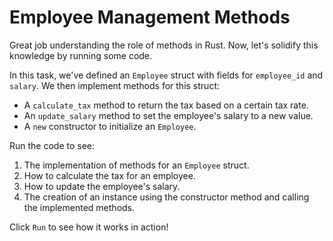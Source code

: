 # Employee Management Methods

Great job understanding the role of methods in Rust. Now, let's solidify this knowledge by running some code.

In this task, we've defined an `Employee` struct with fields for `employee_id` and `salary`. We then implement methods for this struct:

* A `calculate_tax` method to return the tax based on a certain tax rate.
* An `update_salary` method to set the employee's salary to a new value.
* A `new` constructor to initialize an `Employee`.

Run the code to see:

1. The implementation of methods for an `Employee` struct.
2. How to calculate the tax for an employee.
3. How to update the employee's salary.
4. The creation of an instance using the constructor method and calling the implemented methods.

Click `Run` to see how it works in action!